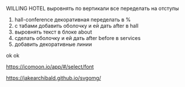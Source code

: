 WILLING HOTEL
выровнять по вертикали все
переделать на отступы

1. hall-conference декоративная переделать в %
2. с табами добавить оболочку и ей дать after в hall
3. выровнять текст в блоке about
4. сделать оболочку и ей дать after before в services
5. добавить декоративные линии

ok
ok


https://icomoon.io/app/#/select/font

https://jakearchibald.github.io/svgomg/
